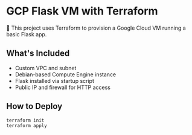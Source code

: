 # GCP Flask VM with Terraform

🚀 This project uses Terraform to provision a Google Cloud VM running a basic Flask app.

## What's Included
- Custom VPC and subnet
- Debian-based Compute Engine instance
- Flask installed via startup script
- Public IP and firewall for HTTP access

## How to Deploy
```bash
terraform init
terraform apply
